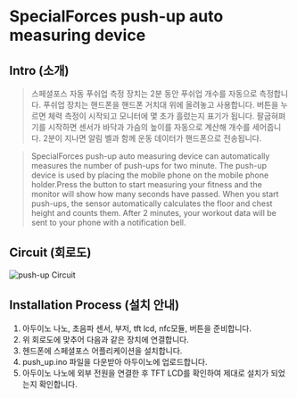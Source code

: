 # SpecialForces push-up auto measuring device

## Intro (소개)
>스페셜포스 자동 푸쉬업 측정 장치는 2분 동안 푸쉬업 개수를 자동으로 측정합니다. 푸쉬업 장치는 핸드폰을 핸드폰 거치대 위에 올려놓고 사용합니다. 버튼을 누르면 체력 측정이 시작되고 모니터에 몇 초가 흘렀는지 표기가 됩니다. 팔굽혀펴기를 시작하면 센서가 바닥과 가슴의 높이를 자동으로 계산해 개수를 세어줍니다. 2분이 지나면 알림 벨과 함께 운동 데이터가 핸드폰으로 전송됩니다.

>SpecialForces push-up auto measuring device can automatically measures the number of push-ups for two minute. The push-up device is used by placing the mobile phone on the mobile phone holder.Press the button to start measuring your fitness and the monitor will show how many seconds have passed. When you start push-ups, the sensor automatically calculates the floor and chest height and counts them. After 2 minutes, your workout data will be sent to your phone with a notification bell.

## Circuit (회로도)
![push-up Circuit](https://user-images.githubusercontent.com/26067127/97004086-739ea380-1577-11eb-88ea-bd1aace00773.png)

## Installation Process (설치 안내)
1. 아두이노 나노, 초음파 센서, 부저, tft lcd, nfc모듈, 버튼을 준비합니다.
2. 위 회로도에 맞추어 다음과 같은 장치에 연결합니다.
3. 헨드폰에 스페셜포스 어플리케이션을 설치합니다.
4. push_up.ino 파일을 다운받아 아두이노에 업로드합니다.
5. 아두이노 나노에 외부 전원을 연결한 후 TFT LCD를 확인하여 제대로 설치가 되었는지 확인합니다.
